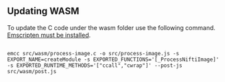 ## Updating WASM
To update the C code under the wasm folder use the following command.  [Emscripten must be installed](https://emscripten.org/docs/getting_started/downloads.html).
<pre><code>
emcc src/wasm/process-image.c -o src/process-image.js -s EXPORT_NAME=createModule -s EXPORTED_FUNCTIONS='[_ProcessNiftiImage]' -s EXPORTED_RUNTIME_METHODS='["ccall","cwrap"]' --post-js src/wasm/post.js
</code></pre>
